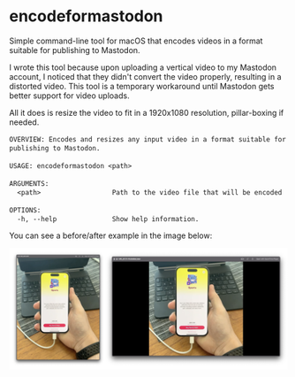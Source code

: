 # encodeformastodon

Simple command-line tool for macOS that encodes videos in a format suitable for publishing to Mastodon.

I wrote this tool because upon uploading a vertical video to my Mastodon account, I noticed that they didn't convert the video properly, resulting in a distorted video.
This tool is a temporary workaround until Mastodon gets better support for video uploads.

All it does is resize the video to fit in a 1920x1080 resolution, pillar-boxing if needed.

```
OVERVIEW: Encodes and resizes any input video in a format suitable for
publishing to Mastodon.

USAGE: encodeformastodon <path>

ARGUMENTS:
  <path>                  Path to the video file that will be encoded

OPTIONS:
  -h, --help              Show help information.
```

You can see a before/after example in the image below:

![example](./example.png)